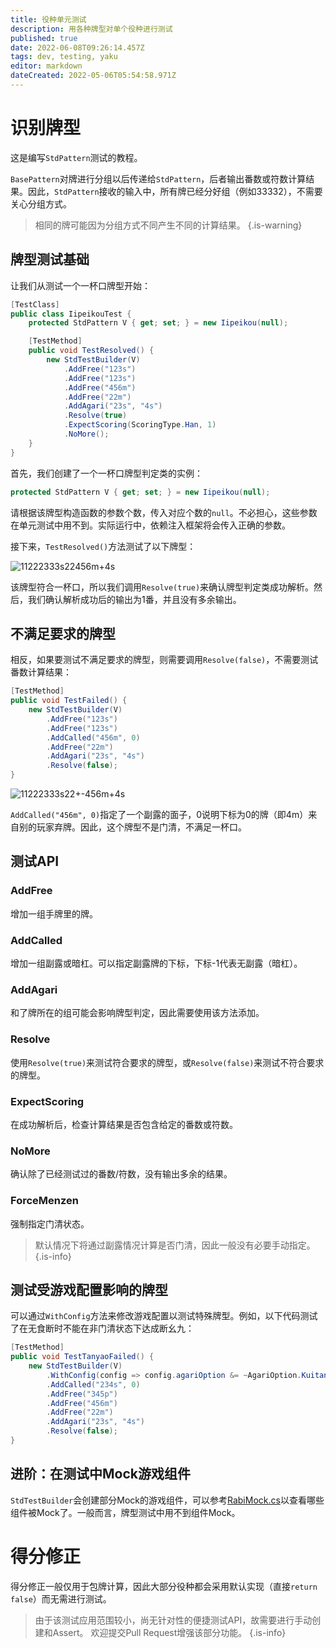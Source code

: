 ```yaml
---
title: 役种单元测试
description: 用各种牌型对单个役种进行测试
published: true
date: 2022-06-08T09:26:14.457Z
tags: dev, testing, yaku
editor: markdown
dateCreated: 2022-05-06T05:54:58.971Z
---
```


# 识别牌型

这是编写`StdPattern`测试的教程。

`BasePattern`对牌进行分组以后传递给`StdPattern`，后者输出番数或符数计算结果。因此，`StdPattern`接收的输入中，所有牌已经分好组（例如33332），不需要关心分组方式。

> 相同的牌可能因为分组方式不同产生不同的计算结果。
{.is-warning}


## 牌型测试基础

让我们从测试一个一杯口牌型开始：

```cs
[TestClass]
public class IipeikouTest {
    protected StdPattern V { get; set; } = new Iipeikou(null);

    [TestMethod]
    public void TestResolved() {
        new StdTestBuilder(V)
            .AddFree("123s")
            .AddFree("123s")
            .AddFree("456m")
            .AddFree("22m")
            .AddAgari("23s", "4s")
            .Resolve(true)
            .ExpectScoring(ScoringType.Han, 1)
            .NoMore();
    }
}
```

首先，我们创建了一个一杯口牌型判定类的实例：
```cs
protected StdPattern V { get; set; } = new Iipeikou(null);
```
请根据该牌型构造函数的参数个数，传入对应个数的`null`。不必担心，这些参数在单元测试中用不到。实际运行中，依赖注入框架将会传入正确的参数。

接下来，`TestResolved()`方法测试了以下牌型：

![11222333s22456m+4s](https://mj.ero.fyi/11222333s22456m+4s)

该牌型符合一杯口，所以我们调用`Resolve(true)`来确认牌型判定类成功解析。然后，我们确认解析成功后的输出为1番，并且没有多余输出。

## 不满足要求的牌型

相反，如果要测试不满足要求的牌型，则需要调用`Resolve(false)`，不需要测试番数计算结果：
```cs
[TestMethod]
public void TestFailed() {
    new StdTestBuilder(V)
        .AddFree("123s")
        .AddFree("123s")
        .AddCalled("456m", 0)
        .AddFree("22m")
        .AddAgari("23s", "4s")
        .Resolve(false);
}
```

![11222333s22+-456m+4s](https://mj.ero.fyi/11222333s22+-456m+4s)

`AddCalled("456m", 0)`指定了一个副露的面子，0说明下标为0的牌（即4m）来自别的玩家弃牌。因此，这个牌型不是门清，不满足一杯口。

## 测试API

### AddFree

增加一组手牌里的牌。

### AddCalled

增加一组副露或暗杠。可以指定副露牌的下标，下标-1代表无副露（暗杠）。

### AddAgari

和了牌所在的组可能会影响牌型判定，因此需要使用该方法添加。

### Resolve

使用`Resolve(true)`来测试符合要求的牌型，或`Resolve(false)`来测试不符合要求的牌型。

### ExpectScoring

在成功解析后，检查计算结果是否包含给定的番数或符数。

### NoMore

确认除了已经测试过的番数/符数，没有输出多余的结果。

### ForceMenzen

强制指定门清状态。

> 默认情况下将通过副露情况计算是否门清，因此一般没有必要手动指定。
{.is-info}

## 测试受游戏配置影响的牌型

可以通过`WithConfig`方法来修改游戏配置以测试特殊牌型。例如，以下代码测试了在无食断时不能在非门清状态下达成断幺九：
```cs
[TestMethod]
public void TestTanyaoFailed() {
    new StdTestBuilder(V)
        .WithConfig(config => config.agariOption &= ~AgariOption.Kuitan)
        .AddCalled("234s", 0)
        .AddFree("345p")
        .AddFree("456m")
        .AddFree("22m")
        .AddAgari("23s", "4s")
        .Resolve(false);
}
```

## 进阶：在测试中Mock游戏组件

`StdTestBuilder`会创建部分Mock的游戏组件，可以参考[RabiMock.cs](https://github.com/RabiMimi/RabiRiichi/blob/develop/RabiRiichiTests/Helper/RabiMock.cs)以查看哪些组件被Mock了。一般而言，牌型测试中用不到组件Mock。

# 得分修正

得分修正一般仅用于包牌计算，因此大部分役种都会采用默认实现（直接`return false`）而无需进行测试。

> 由于该测试应用范围较小，尚无针对性的便捷测试API，故需要进行手动创建和Assert。
欢迎提交Pull Request增强该部分功能。
{.is-info}